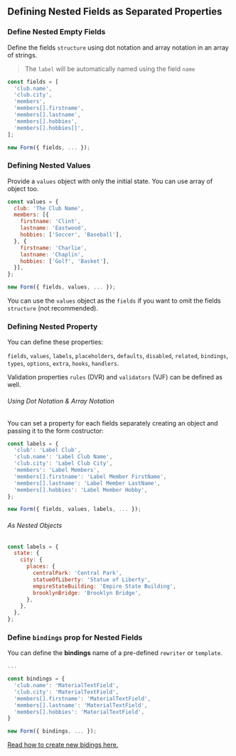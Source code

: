 ## Defining Nested Fields as Separated Properties

### Define Nested Empty Fields

Define the fields `structure` using dot notation and array notation in an array of strings.

> The `label` will be automatically named using the field `name`

```javascript
const fields = [
  'club.name',
  'club.city',
  'members',
  'members[].firstname',
  'members[].lastname',
  'members[].hobbies',
  'members[].hobbies[]',
];

new Form({ fields, ... });

```

### Defining Nested Values

Provide a `values` object with only the initial state. You can use array of object too.

```javascript
const values = {
  club: 'The Club Name',
  members: [{
    firstname: 'Clint',
    lastname: 'Eastwood',
    hobbies: ['Soccer', 'Baseball'],
  }, {
    firstname: 'Charlie',
    lastname: 'Chaplin',
    hobbies: ['Golf', 'Basket'],
  }],
};

new Form({ fields, values, ... });
```

You can use the `values` object as the `fields` if you want to omit the fields `structure` (not recommended).

### Defining Nested Property

You can define these properties:

`fields`, `values`, `labels`, `placeholders`, `defaults`, `disabled`, `related`, `bindings`, `types`, `options`, `extra`, `hooks`, `handlers`.

Validation properties `rules` (DVR) and `validators` (VJF) can be defined as well.

###### Using Dot Notation & Array Notation

You can set a property for each fields separately creating an object and passing it to the form costructor:

```javascript
const labels = {
  'club': 'Label Club',
  'club.name': 'Label Club Name',
  'club.city': 'Label Club City',
  'members': 'Label Members',
  'members[].firstname': 'Label Member FirstName',
  'members[].lastname': 'Label Member LastName',
  'members[].hobbies': 'Label Member Hobby',
};

new Form({ fields, values, labels, ... });
```

###### As Nested Objects

```javascript
const labels = {
  state: {
    city: {
      places: {
        centralPark: 'Central Park',
        statueOfLiberty: 'Statue of Liberty',
        empireStateBuilding: 'Empire State Building',
        brooklynBridge: 'Brooklyn Bridge',
      },
    },
  },
};
```

### Define `bindings` prop for Nested Fields

You can define the **bindings** name of a pre-defined `rewriter` or `template`.

```javascript
...

const bindings = {
  'club.name': 'MaterialTextField',
  'club.city': 'MaterialTextField',
  'members[].firstname': 'MaterialTextField',
  'members[].lastname': 'MaterialTextField',
  'members[].hobbies': 'MaterialTextField',
}

new Form({ bindings, ... });
```

[Read how to create new bidings here.](https://foxhound87.github.io/mobx-react-form/docs/bindings/)
